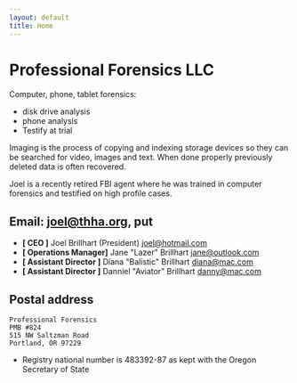 ```yaml
---
layout: default
title: Home
---
```

# Professional Forensics LLC

Computer, phone, tablet forensics:
* disk drive analysis
* phone analysis
* Testify at trial

Imaging is the process of copying and indexing storage devices so they can be
searched for video, images and text.
When done properly previously deleted data is often recovered.

Joel is a recently retired FBI agent where he was trained in computer forensics
and testified on high profile cases.

## Email: joel@thha.org, put 

* **[ CEO ]** Joel Brillhart (President) joel@hotmail.com
* **[ Operations Manager]** Jane "Lazer" Brillhart jane@outlook.com
* **[ Assistant Director ]** Diana "Balistic" Brillhart diana@mac.com
* **[ Assistant Director ]** Danniel "Aviator" Brillhart danny@mac.com

## Postal address

    Professional Forensics
    PMB #824
    515 NW Saltzman Road
    Portland, OR 97229

* Registry national number is 483392-87 as kept with the Oregon Secretary of State

